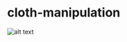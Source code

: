 # cloth-manipulation

![alt text](https://github.com/hietalajulius/cloth-manipulation/blob/master/cover.png?raw=true)
